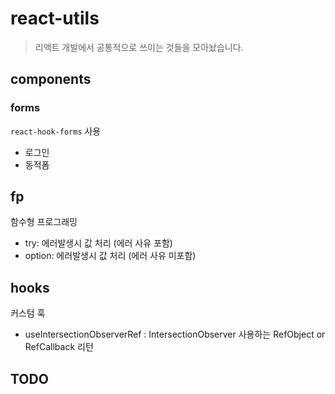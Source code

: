 # react-utils

> 리액트 개발에서 공통적으로 쓰이는 것들을 모아놨습니다.

## components

### forms

`react-hook-forms` 사용

- 로그인
- 동적폼

## fp

함수형 프로그래밍

- try: 에러발생시 값 처리 (에러 사유 포함)
- option: 에러발생시 값 처리 (에러 사유 미포함)

## hooks

커스텀 훅

- useIntersectionObserverRef : IntersectionObserver 사용하는 RefObject or RefCallback 리턴

## TODO
